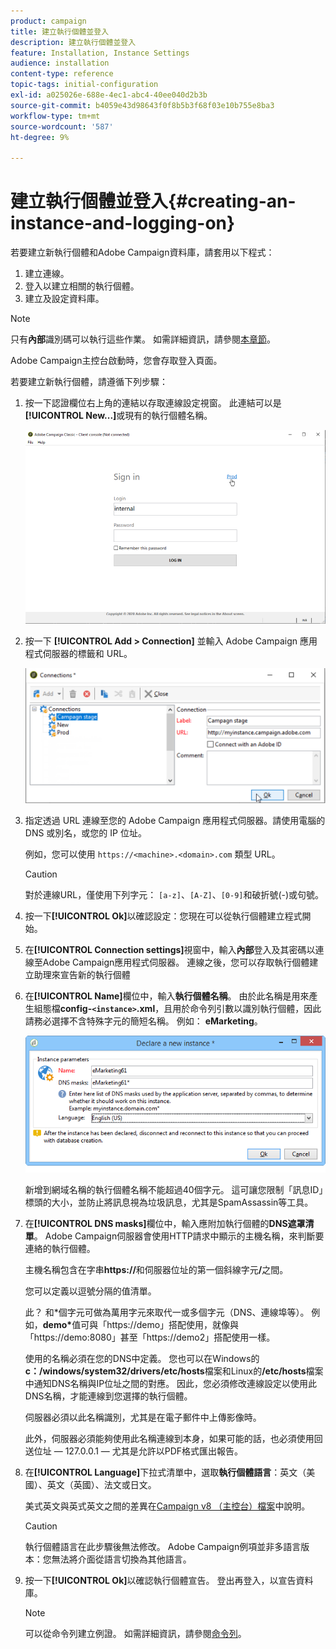 ```yaml
---
product: campaign
title: 建立執行個體並登入
description: 建立執行個體並登入
feature: Installation, Instance Settings
audience: installation
content-type: reference
topic-tags: initial-configuration
exl-id: a025026e-688e-4ec1-abc4-40ee040d2b3b
source-git-commit: b4059e43d98643f0f8b5b3f68f03e10b755e8ba3
workflow-type: tm+mt
source-wordcount: '587'
ht-degree: 9%

---
```


# 建立執行個體並登入{#creating-an-instance-and-logging-on}



若要建立新執行個體和Adobe Campaign資料庫，請套用以下程式：

1. 建立連線。
1. 登入以建立相關的執行個體。
1. 建立及設定資料庫。

>[!NOTE]
>
>只有&#x200B;**內部**&#x200B;識別碼可以執行這些作業。 如需詳細資訊，請參閱[本章節](../../installation/using/configuring-campaign-server.md#internal-identifier)。

Adobe Campaign主控台啟動時，您會存取登入頁面。

若要建立新執行個體，請遵循下列步驟：

1. 按一下認證欄位右上角的連結以存取連線設定視窗。 此連結可以是&#x200B;**[!UICONTROL New...]**&#x200B;或現有的執行個體名稱。

   ![](assets/s_ncs_install_define_connection_01.png)

1. 按一下 **[!UICONTROL Add > Connection]** 並輸入 Adobe Campaign 應用程式伺服器的標籤和 URL。

   ![](assets/s_ncs_install_define_connection_02.png)

1. 指定透過 URL 連線至您的 Adobe Campaign 應用程式伺服器。請使用電腦的 DNS 或別名，或您的 IP 位址。

   例如，您可以使用 `https://<machine>.<domain>.com` 類型 URL。

   >[!CAUTION]
   >
   >對於連線URL，僅使用下列字元： `[a-z]`、`[A-Z]`、`[0-9]`和破折號(-)或句號。

1. 按一下&#x200B;**[!UICONTROL Ok]**&#x200B;以確認設定：您現在可以從執行個體建立程式開始。
1. 在&#x200B;**[!UICONTROL Connection settings]**&#x200B;視窗中，輸入&#x200B;**內部**&#x200B;登入及其密碼以連線至Adobe Campaign應用程式伺服器。 連線之後，您可以存取執行個體建立助理來宣告新的執行個體
1. 在&#x200B;**[!UICONTROL Name]**&#x200B;欄位中，輸入&#x200B;**執行個體名稱**。 由於此名稱是用來產生組態檔&#x200B;**config-`<instance>`.xml**，且用於命令列引數以識別執行個體，因此請務必選擇不含特殊字元的簡短名稱。 例如： **eMarketing**。

   ![](assets/s_ncs_install_create_instance.png)

   新增到網域名稱的執行個體名稱不能超過40個字元。 這可讓您限制「訊息ID」標頭的大小，並防止將訊息視為垃圾訊息，尤其是SpamAssassin等工具。

1. 在&#x200B;**[!UICONTROL DNS masks]**&#x200B;欄位中，輸入應附加執行個體的&#x200B;**DNS遮罩清單**。 Adobe Campaign伺服器會使用HTTP請求中顯示的主機名稱，來判斷要連絡的執行個體。

   主機名稱包含在字串&#x200B;**https://**&#x200B;和伺服器位址的第一個斜線字元&#x200B;**/**&#x200B;之間。

   您可以定義以逗號分隔的值清單。

   此？ 和&#42;個字元可做為萬用字元來取代一或多個字元（DNS、連線埠等）。 例如，**demo&#42;**&#x200B;值可與「https://demo」搭配使用，就像與「https://demo:8080」甚至「https://demo2」搭配使用一樣。

   使用的名稱必須在您的DNS中定義。 您也可以在Windows的&#x200B;**c：/windows/system32/drivers/etc/hosts**&#x200B;檔案和Linux的&#x200B;**/etc/hosts**&#x200B;檔案中通知DNS名稱與IP位址之間的對應。 因此，您必須修改連線設定以使用此DNS名稱，才能連線到您選擇的執行個體。

   伺服器必須以此名稱識別，尤其是在電子郵件中上傳影像時。

   此外，伺服器必須能夠使用此名稱連線到本身，如果可能的話，也必須使用回送位址 — 127.0.0.1 — 尤其是允許以PDF格式匯出報告。

1. 在&#x200B;**[!UICONTROL Language]**&#x200B;下拉式清單中，選取&#x200B;**執行個體語言**：英文（美國）、英文（英國）、法文或日文。

   美式英文與英式英文之間的差異在[Campaign v8 （主控台）檔案](.https://experienceleague.adobe.com/en/docs/campaign/campaign-v8/new/campaign-ui#formats)中說明。

   >[!CAUTION]
   >
   >執行個體語言在此步驟後無法修改。 Adobe Campaign例項並非多語言版本：您無法將介面從語言切換為其他語言。

1. 按一下&#x200B;**[!UICONTROL Ok]**&#x200B;以確認執行個體宣告。 登出再登入，以宣告資料庫。

   >[!NOTE]
   >
   >可以從命令列建立例證。 如需詳細資訊，請參閱[命令列](../../installation/using/command-lines.md)。
